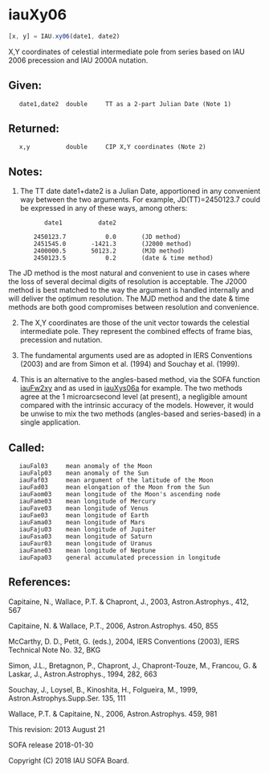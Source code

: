# iauXy06

```js
[x, y] = IAU.xy06(date1, date2)
```

X,Y coordinates of celestial intermediate pole from series based
on IAU 2006 precession and IAU 2000A nutation.

## Given:
```
   date1,date2  double     TT as a 2-part Julian Date (Note 1)
```

## Returned:
```
   x,y          double     CIP X,Y coordinates (Note 2)
```

## Notes:

1) The TT date date1+date2 is a Julian Date, apportioned in any
   convenient way between the two arguments.  For example,
   JD(TT)=2450123.7 could be expressed in any of these ways,
   among others:

```
          date1          date2

       2450123.7           0.0       (JD method)
       2451545.0       -1421.3       (J2000 method)
       2400000.5       50123.2       (MJD method)
       2450123.5           0.2       (date & time method)
```

   The JD method is the most natural and convenient to use in
   cases where the loss of several decimal digits of resolution
   is acceptable.  The J2000 method is best matched to the way
   the argument is handled internally and will deliver the
   optimum resolution.  The MJD method and the date & time methods
   are both good compromises between resolution and convenience.

2) The X,Y coordinates are those of the unit vector towards the
   celestial intermediate pole.  They represent the combined effects
   of frame bias, precession and nutation.

3) The fundamental arguments used are as adopted in IERS Conventions
   (2003) and are from Simon et al. (1994) and Souchay et al.
   (1999).

4) This is an alternative to the angles-based method, via the SOFA
   function [iauFw2xy][1] and as used in [iauXys06a][2] for example.  The two
   methods agree at the 1 microarcsecond level (at present), a
   negligible amount compared with the intrinsic accuracy of the
   models.  However, it would be unwise to mix the two methods
   (angles-based and series-based) in a single application.

## Called:
```
   iauFal03     mean anomaly of the Moon
   iauFalp03    mean anomaly of the Sun
   iauFaf03     mean argument of the latitude of the Moon
   iauFad03     mean elongation of the Moon from the Sun
   iauFaom03    mean longitude of the Moon's ascending node
   iauFame03    mean longitude of Mercury
   iauFave03    mean longitude of Venus
   iauFae03     mean longitude of Earth
   iauFama03    mean longitude of Mars
   iauFaju03    mean longitude of Jupiter
   iauFasa03    mean longitude of Saturn
   iauFaur03    mean longitude of Uranus
   iauFane03    mean longitude of Neptune
   iauFapa03    general accumulated precession in longitude
```

## References:

   Capitaine, N., Wallace, P.T. & Chapront, J., 2003,
   Astron.Astrophys., 412, 567

   Capitaine, N. & Wallace, P.T., 2006, Astron.Astrophys. 450, 855

   McCarthy, D. D., Petit, G. (eds.), 2004, IERS Conventions (2003),
   IERS Technical Note No. 32, BKG

   Simon, J.L., Bretagnon, P., Chapront, J., Chapront-Touze, M.,
   Francou, G. & Laskar, J., Astron.Astrophys., 1994, 282, 663

   Souchay, J., Loysel, B., Kinoshita, H., Folgueira, M., 1999,
   Astron.Astrophys.Supp.Ser. 135, 111

   Wallace, P.T. & Capitaine, N., 2006, Astron.Astrophys. 459, 981

This revision:  2013 August 21

SOFA release 2018-01-30

Copyright (C) 2018 IAU SOFA Board.

[1]: iau.fw2xy.md
[2]: iau.xys06a.md
